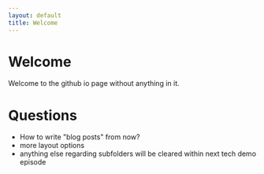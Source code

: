 ```yaml
---
layout: default
title: Welcome
---
```


# Welcome
Welcome to the github io page without anything in it.

# Questions
- How to write "blog posts" from now?
- more layout options
- anything else regarding subfolders will be cleared within next tech demo episode
